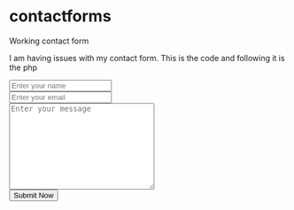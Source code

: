 # contactforms
Working contact form

I am having issues with my contact form. This is the code and following it is the php

<form id="contact-form" action="contact.php" method="post">
                            <div class="input-group">
                                <input type="text" name="name" placeholder="Enter your name">
                                <div class="icon"><i class="fal fa-user"></i></div>
                            </div>
                            <div class="input-group mt-20">
                                <input type="email" name="email" placeholder="Enter your email">
                                <div class="icon"><i class="fal fa-envelope"></i></div>
                            </div>
                            <div class="input-group textarea-group mt-20">
                                <textarea name="message" id="message" cols="30" rows="10" placeholder="Enter your message"></textarea>
                                <div class="icon"><i class="fal fa-edit"></i></div>
                            </div>
                            <div class="input-group mt-20">
                                <button class="main-btn" type="submit">Submit Now</button>
                            </div>
                        </form>
                        
                        
                        
  <?php

    $name = $_POST['name'];
    $visitor_email = $_POST['email'];
    $message = $_POST['message'];
    
    
    $email_from = 'ifeanyianagor@gmail.com';
    
    $email_subject = "New Form Submission";
    
    $email_body = "User Name: $name. \n".
                    "User Email: $visitor_email.\n".
                           "User Message: $message.\n";
                        
                        
    $to = "2929concepts@gmail.com.com";
    
    $headers = "From: $email_from \r\n";
    
    $headers .= "Reply-To: $visitor_email \r\n";
    
    mail($to,$email_subject,$email_body,$headers);
    
    header("Location: contact.html");
?>
